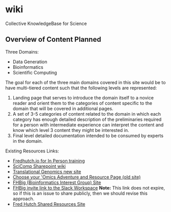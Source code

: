 # wiki
Collective KnowledgeBase for Science


## Overview of Content Planned

Three Domains:
- Data Generation
- Bioinformatics
- Scientific Computing



The goal for each of the three main domains covered in this site would be to have multi-tiered content such that the following levels are represented:
1.  Landing page that serves to introduce the domain itself to a novice reader and orient them to the categories of content specific to the domain that will be covered in additional pages.
2.  A set of 3-5 categories of content related to the domain in which each category has enough detailed description of the preliminaries required for a person with intermediate experience can interpret the content and know which level 3 content they might be interested in.  
3.  Final level detailed documentation intended to be consumed by experts in the domain.  



Existing Resources Links:
- [Fredhutch.io for In Person training](https://http://www.fredhutch.io/)
- [SciComp Sharepoint wiki](https://teams.fhcrc.org/sites/citwiki/SciComp/Pages/)
- [Translational Genomics new site](https://fredhutch.github.io/trgen-dcc/)
- [Choose your 'Omics Adventure and Resource Page (old site)](https://translationalgenomics.fhcrc.org/)
- [FHBig (Bioinformatics Interest Group) Site](https://fredhutch.github.io/FHBig/)
- [FHBig invite link to the Slack Workspace](https://join.slack.com/t/fhbig/shared_invite/enQtMzUyMDIxNzk3MDU3LWNjMDg3ZDVhNGZiNTBlODRmNWM5ZjczMzI1MGNmZTg4NGQ5ODgzMGNmMjcyNzMxMDc0YWFlN2VkNjI4NGZjNjg) **Note:** This link does not expire, so if this is an issue to share publicly, then we should revise this approach.
- [Fred Hutch Shared Resources Site](https://sharedresources.fredhutch.org/)
